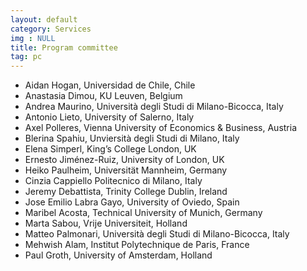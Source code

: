 ```yaml
---
layout: default
category: Services
img : NULL
title: Program committee 
tag: pc
---
```

- Aidan Hogan, Universidad de Chile, Chile
- Anastasia Dimou, KU Leuven, Belgium
- Andrea Maurino, Università degli Studi di Milano-Bicocca, Italy
- Antonio Lieto, University of Salerno, Italy
- Axel Polleres, Vienna University of Economics \& Business, Austria
- Blerina Spahiu, Unviersità degli Studi di Milano, Italy
- Elena Simperl, King’s College London, UK
- Ernesto Jiménez-Ruiz, University of London, UK 
- Heiko Paulheim, Universität Mannheim, Germany
- Cinzia Cappiello Politecnico di Milano, Italy
- Jeremy Debattista, Trinity College Dublin, Ireland
- Jose Emilio Labra Gayo, University of Oviedo, Spain
- Maribel Acosta, Technical University of Munich, Germany
- Marta Sabou, Vrije Universiteit, Holland
- Matteo Palmonari, Università degli Studi di Milano-Bicocca, Italy
- Mehwish Alam, Institut Polytechnique de Paris, France
- Paul Groth, University of Amsterdam, Holland